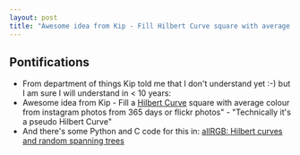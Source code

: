 ```yaml
---
layout: post
title: "Awesome idea from Kip - Fill Hilbert Curve square with average colour from instagram photos from 365 days or flickr photos and random spanning trees"
---
```


## Pontifications

* From department of things Kip told me that I don't understand yet :-) but I am sure I will understand in < 10 years:
* Awesome idea from Kip - Fill a [Hilbert Curve](https://en.wikipedia.org/wiki/Hilbert_curve) square with average colour from instagram photos from 365 days or flickr photos" - "Technically it's a pseudo Hilbert Curve"
* And there's some Python and C code for this in: [allRGB: Hilbert curves and random spanning trees](https://possiblywrong.wordpress.com/2014/04/18/allrgb-hilbert-curves-and-random-spanning-trees/)